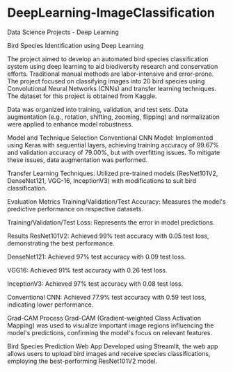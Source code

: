# DeepLearning-ImageClassification
Data Science Projects - Deep Learning

Bird Species Identification using Deep Learning

The project aimed to develop an automated bird species classification system using deep learning to aid biodiversity research and conservation efforts. Traditional manual methods are labor-intensive and error-prone. The project focused on classifying images into 20 bird species using Convolutional Neural Networks (CNNs) and transfer learning techniques. The dataset for this project is obtained from Kaggle.

Data was organized into training, validation, and test sets. Data augmentation (e.g., rotation, shifting, zooming, flipping) and normalization were applied to enhance model robustness.

Model and Technique Selection
Conventional CNN Model:
Implemented using Keras with sequential layers, achieving training accuracy of 99.67% and validation accuracy of 79.00%, but with overfitting issues. To mitigate these issues, data augmentation was performed.

Transfer Learning Techniques:
Utilized pre-trained models (ResNet101V2, DenseNet121, VGG-16, InceptionV3) with modifications to suit bird classification.

Evaluation Metrics
Training/Validation/Test Accuracy:
Measures the model's predictive performance on respective datasets.

Training/Validation/Test Loss:
Represents the error in model predictions.

Results
ResNet101V2:
Achieved 99% test accuracy with 0.05 test loss, demonstrating the best performance.

DenseNet121:
Achieved 97% test accuracy with 0.09 test loss.

VGG16:
Achieved 91% test accuracy with 0.26 test loss.

InceptionV3:
Achieved 97% test accuracy with 0.08 test loss.

Conventional CNN:
Achieved 77.9% test accuracy with 0.59 test loss, indicating lower performance.

Grad-CAM Process
Grad-CAM (Gradient-weighted Class Activation Mapping) was used to visualize important image regions influencing the model's predictions, confirming the model's focus on relevant features.

Bird Species Prediction Web App
Developed using Streamlit, the web app allows users to upload bird images and receive species classifications, employing the best-performing ResNet101V2 model.






